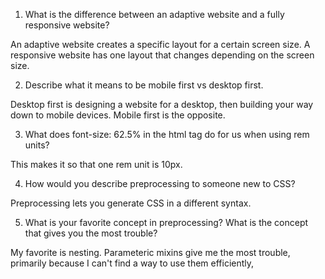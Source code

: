 1. What is the difference between an adaptive website and a fully responsive website?

An adaptive website creates a specific layout for a certain screen size. 
A responsive website has one layout that changes depending on the screen size.

2. Describe what it means to be mobile first vs desktop first.

Desktop first is designing a website for a desktop, then building your way down to mobile devices.
Mobile first is the opposite.

3. What does font-size: 62.5% in the html tag do for us when using rem units?

This makes it so that one rem unit is 10px.

4. How would you describe preprocessing to someone new to CSS?

Preprocessing lets you generate CSS in a different syntax. 

5. What is your favorite concept in preprocessing? What is the concept that gives you the most trouble?

My favorite is nesting. Parameteric mixins give me the most trouble, primarily because I can't find a way to use them efficiently, 